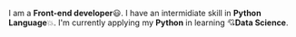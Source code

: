 I am a **Front-end developer**:smiley:. I have an intermidiate skill in **Python Language**:boom:. I'm currently applying my **Python** in learning :cupid:**Data Science**.
